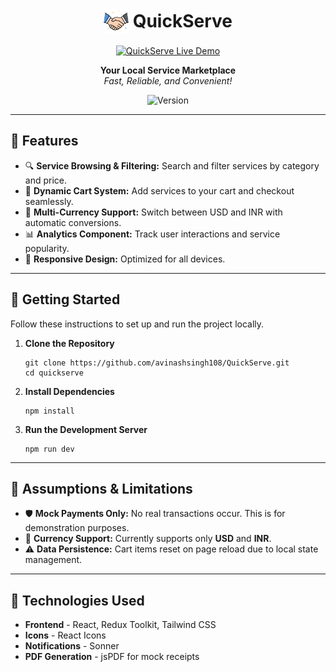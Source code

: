 <h1 align="center">
  <img src="./public/handshake.png" width="40" height="40" alt="QuickServe Logo" style="vertical-align: middle;" />
  <span style="vertical-align: middle;">QuickServe</span>
</h1>
<p align="center">
  <a href="https://quick-serve-five.vercel.app/" target="_blank">
    <img src="https://img.shields.io/badge/Live%20Website-black?style=for-the-badge&logo=appveyor" alt="QuickServe Live Demo" />
  </a>
</p>
<p align="center">
  <b>Your Local Service Marketplace</b><br/>
  <i>Fast, Reliable, and Convenient!</i>
</p>

<p align="center">
  <img src="https://img.shields.io/badge/version-1.0.0-blue" alt="Version">
</p>

---

<h2>🌟 Features</h2>

<ul>
  <li>🔍 <b>Service Browsing & Filtering:</b> Search and filter services by category and price.</li>
  <li>🛒 <b>Dynamic Cart System:</b> Add services to your cart and checkout seamlessly.</li>
  <li>💸 <b>Multi-Currency Support:</b> Switch between USD and INR with automatic conversions.</li>
  <li>📊 <b>Analytics Component:</b> Track user interactions and service popularity.</li>
  <li>📱 <b>Responsive Design:</b> Optimized for all devices.</li>
</ul>

---

<h2>🚀 Getting Started</h2>

<p>Follow these instructions to set up and run the project locally.</p>

<ol>
  <li><b>Clone the Repository</b></li>
  <pre><code>git clone https://github.com/avinashsingh108/QuickServe.git
cd quickserve
</code></pre>

  <li><b>Install Dependencies</b></li>
  <pre><code>npm install</code></pre>

  <li><b>Run the Development Server</b></li>
  <pre><code>npm run dev</code></pre>
</ol>

---

<h2>📝 Assumptions & Limitations</h2>

<ul>
  <li>🛡️ <b>Mock Payments Only:</b> No real transactions occur. This is for demonstration purposes.</li>
  <li>💸 <b>Currency Support:</b> Currently supports only <b>USD</b> and <b>INR</b>.</li>
  <li>⚠️ <b>Data Persistence:</b> Cart items reset on page reload due to local state management.</li>
</ul>

---

<h2>🔧 Technologies Used</h2>

<ul>
  <li><b>Frontend</b> - React, Redux Toolkit, Tailwind CSS</li>
  <li><b>Icons</b> - React Icons</li>
  <li><b>Notifications</b> - Sonner</li>
  <li><b>PDF Generation</b> - jsPDF for mock receipts</li>
  
</ul>
